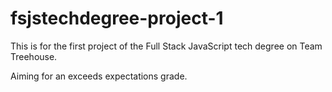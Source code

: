# fsjstechdegree-project-1

This is for the first project of the Full Stack JavaScript tech degree on Team Treehouse.

Aiming for an exceeds expectations grade.
